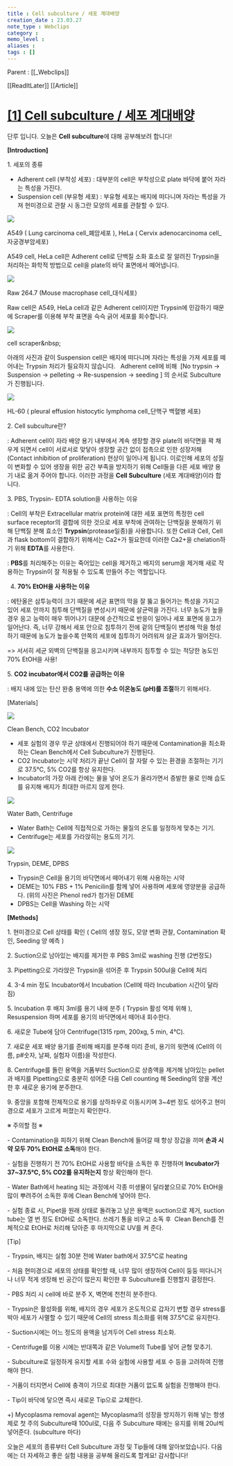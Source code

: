 ```yaml
---
title : Cell subculture / 세포 계대배양
creation_date : 23.03.27
note_type : Webclips
category :
memo_level :
aliases : 
tags : []
---
```


Parent : [[_Webclips]]

[[ReadItLater]] [[Article]]

# [[1] Cell subculture / 세포 계대배양](https://onedaylab.tistory.com/entry/1-Cell-subculture-%EC%84%B8%ED%8F%AC-%EA%B3%84%EB%8C%80%EB%B0%B0%EC%96%91)

단루 입니다. 오늘은 **Cell subculture**에 대해 공부해보려 합니다!

**\[Introduction\]**

1\. 세포의 종류

-   Adherent cell (부착성 세포) : 대부분의 cell은 부착성으로 plate 바닥에 붙어 자라는 특성을 가진다.
-   Suspension cell (부유형 세포) : 부유형 세포는 배지에 떠다니며 자라는 특성을 가져 현미경으로 관찰 시 동그란 모양의 세포를 관찰할 수 있다.

![](Room_0_metadata/Shelf_0_Resource/img.png)

A549 ( Lung carcinoma cell\_폐암세포 ), HeLa ( Cervix adenocarcinoma cell\_자궁경부암세포)

A549 cell, HeLa cell은 Adherent cell로 단백질 소화 효소로 잘 알려진 Trypsin을 처리하는 화학적 방법으로 cell을 plate의 바닥 표면에서 떼어냅니다. 

![](Room_0_metadata/Shelf_0_Resource/img-1.png)

Raw 264.7 (Mouse macrophase cell\_대식세포)

Raw cell은 A549, HeLa cell과 같은 Adherent cell이지만 Trypsin에 민감하기 때문에 Scraper를 이용해 부착 표면을 슥슥 긁어 세포를 회수합니다. 

![](Room_0_metadata/Shelf_0_Resource/img.jpg)

cell scraper&amp;nbsp;

아래의 사진과 같이 Suspension cell은 배지에 떠다니며 자라는 특성을 가져 세포를 떼어내는 Trypsin 처리가 필요하지 않습니다.   Adherent cell에 비해  \[No trypsin -> Suspension -> pelleting -> Re-suspension -> seeding \] 의 순서로 Subculture가 진행됩니다. 

![](Room_0_metadata/Shelf_0_Resource/img.png)

HL-60 ( pleural effusion histocytic lymphoma cell\_단핵구 백혈병 세포)

2\. Cell subculture란?

: Adherent cell이 자라 배양 용기 내부에서 계속 생장할 경우 plate의 바닥면을 꽉 채우게 되면서 cell이 서로서로 맞닿아 생장할 공간 없이 접촉으로 인한 성장저해 (Contact inhibition of proliferation) 현상이 일어나게 됩니다. 이로인해 세포의 성질이 변화할 수 있어 생장을 위한 공간 부족을 방지하기 위해 Cell들을 다른 세포 배양 용기 내로 옮겨 주어야 합니다. 이러한 과정을 **Cell Subculture** (세포 계대배양)이라 합니다. 

3\. PBS, Trypsin- EDTA solution을 사용하는 이유 

: Cell의 부착은 Extracellular matrix protein에 대한 세포 표면의 특정한 cell surface receptor의 결합에 의한 것으로 세포 부착에 관여하는 단백질을 분해하기 위해 단백질 분해 효소인 **Trypsin**(protease일종)을 사용합니다. 또한 Cell과 Cell, Cell과 flask bottom이 결합하기 위해서는 Ca2+가 필요한데 이러한 Ca2+을 chelation하기 위해 **EDTA**를 사용한다. 

: **PBS**를 처리해주는 이유는 죽어있는 cell을 제거하고 배지의 serum을 제거해 새로 작용하는 Trypsin이 잘 적용될 수 있도록 만들어 주는 역할입니다. 

4. **70% EtOH을 사용하는 이유**

: 에탄올은 삼투능력이 크기 때문에 세균 표면의 막을 잘 뚫고 들어가는 특성을 가지고 있어 세포 안까지 침투해 단백질을 변성시키 때문에 살균력을 가진다. 너무 농도가 높을 경우 응고 능력이 매우 뛰어나기 대문에 순간적으로 반응이 일어나 세포 표면에 응고가 일어난다. 즉, 너무 강해서 세포 안으로 침투하기 전에 겉의 단백질이 변성해 막을 형성하기 때문에 농도가 높을수록 안쪽의 세포에 침투하기 어려워져 살균 효과가 떨어진다. 

\=> 서서히 세균 외벽의 단백질을 응고시키며 내부까지 침투할 수 있는 적당한 농도인 70% EtOH을 사용!

5\. **CO2 incubator에서 CO2를 공급하는 이유**

: 배지 내에 있는 탄산 완충 용액에 의한 **수소 이온농도 (pH)를 조절**하기 위해서다.

\[Materials\]

![](Room_0_metadata/Shelf_0_Resource/img.png)

Clean Bench, CO2 Incubator

-   세포 실험의 경우 무균 상태에서 진행되어야 하기 때문에 Contamination을 최소화하는 Clean Bench에서 Cell Subculture가 진행된다. 
-   CO2 Incubator는 시약 처리가 끝난 Cell이 잘 자랄 수 있는 환경을 조절하는 기기로 37.5℃, 5% CO2를 항상 유지한다.
-   Incubator의 가장 아래 칸에는 물을 넣어 온도가 올라가면서 증발한 물로 인해 습도를 유지해 배지가 최대한 마르지 않게 한다. 

![](Room_0_metadata/Shelf_0_Resource/img.png)

Water Bath, Centrifuge&nbsp;

-   Water Bath는 Cell에 직접적으로 가하는 물질의 온도를 일정하게 맞추는 기기.
-   Centrifuge는 세포를 가라앉히는 용도의 기기.

![](Room_0_metadata/Shelf_0_Resource/img.png)

Trypsin, DEME, DPBS

-   Trypsin은 Cell을 용기의 바닥면에서 떼어내기 위해 사용하는 시약 
-   DEME는 10% FBS + 1% Penicilin를 함께 넣어 사용하며 세포에 영양분을 공급하다. (위의 사진은 Phenol red가 첨가된 DEME
-   DPBS는 Cell을 Washing 하는 시약 

**\[Methods\]**

1\. 현미경으로 Cell 상태를 확인 ( Cell의 생장 정도, 모양 변화 관찰, Contamination 확인, Seeding 양 예측 )

2\. Suction으로 남아있는 배지를 제거한 후 PBS 3ml로 washing 진행 (2번정도)

3\. Pipetting으로 가라앉은 Trypsin을 섞어준 후 Trypsin 500ul을 Cell에 처리 

4\. 3-4 min 정도 Incubator에서 Incubation (Cell에 따라 Incubation 시간이 달라짐)

5\. Incubation 후 배지 3ml를 용기 내에 분주 ( Trypsin 활성 억제 위해 ), Resuspension 하며 세포를 용기의 바닥면에서 떼어내 회수한다. 

6\. 새로운 Tube에 담아 Centrifuge(1315 rpm, 200xg, 5 min, 4℃).

7\. 새로운 세포 배양 용기를 준비해 배지를 분주해 미리 준비, 용기의 윗면에 (Cell의 이름, p#숫자, 날짜, 실험자 이름)을 작성한다. 

8\. Centrifuge를 돌린 용액을 거품부터 Suction으로 상층액을 제거해 남아있는 pellet과 배지를 Pipetting으로 충분히 섞어준 다음 Cell counting 해 Seeding의 양을 계산한 후 새로운 용기에 분주한다. 

9\. 중앙을 포함해 전체적으로 용기를 상하좌우로 이동시키며 3~4번 정도 섞어주고 현미경으로 세포가 고르게 퍼졌는지 확인한다. 

※ 주의할 점 ※

\- Contamination을 피하기 위해 Clean Bench에 들어갈 때 항상 장갑을 끼며 **손과 시약 모두 70% EtOH로 소독**해야 한다. 

\- 실험을 진행하기 전 70% EtOH로 사용할 바닥을 소독한 후 진행하며 **Incubator가 37~37.5℃, 5% CO2를 유지하는지** 항상 확인해야 한다. 

\- Water Bath에서 heating 되는 과정에서 각종 미생물이 달라붙으므로 70% EtOH을 많이 뿌려주어 소독한 후에 Clean Bench에 넣어야 한다. 

\- 실험 종료 시, Pipet을 원래 상태로 돌려놓고 남은 용액은 suction으로 제거, suction tube는 열 번 정도 EtOH로 소독한다. 쓰레기 통을 비우고 소독 후  Clean Bench를 전체적으로 EtOH로 처리해 닦아준 후 마지막으로 UV를 켜 준다.

\[Tip\]

\- Trypsin, 배지는 실험 30분 전에 Water bath에서 37.5℃로 heating 

\- 처음 현미경으로 세포의 상태를 확인할 때, 너무 많이 생장하여 Cell이 둥둥 떠다니거나 너무 적게 생장해 빈 공간이 많은지 확인한 후 Subculture를 진행할지 결정한다.

\- PBS 처리 시 cell에 바로 분주 X, 벽면에 천천히 분주한다.

\- Trypsin은 활성화를 위해, 배지의 경우 세포가 온도적으로 갑자기 변할 경우 stress를 박아 세포가 사멸할 수 있기 때문에 Cell의 stress 최소화를 위해 37.5℃로 유지한다. 

\- Suction시에는 어느 정도의 용액을 남겨두어 Cell stress 최소화.

\- Centrifuge를 이용 시에는 반대쪽과 같은 Volume의 Tube를 넣어 균형 맞추기.

\- Subculture로 일정하게 유지할 세포 수와 실험에 사용할 세포 수 등을 고려하여 진행해야 한다.

\- 거품이 터지면서 Cell에 충격이 가므로 최대한 거품이 없도록 실험을 진행해야 한다. 

\- Tip이 바닥에 닿으면 즉시 새로운 Tip으로 교체한다. 

+) Mycoplasma removal agent는 Mycoplasma의 성장을 방지하기 위해 넣는 항생제로 첫 주의 Subculture때 100ul로, 다음 주 Subculture 때에는 유지를 위해 20ul씩 넣어준다. (subculture 마다)

오늘은 세포의 종류부터 Cell Subculture 과정 및 Tip들에 대해 알아보았습니다. 다음에는 더 자세하고 좋은 실험 내용을 공부해 올리도록 할게요! 감사합니다!